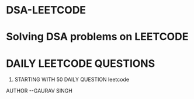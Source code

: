
# DSA-LEETCODE
Solving DSA problems on LEETCODE 
=======
# DAILY LEETCODE QUESTIONS

1. STARTING WITH 50 DAILY QUESTION 
leetcode


AUTHOR --GAURAV SINGH 